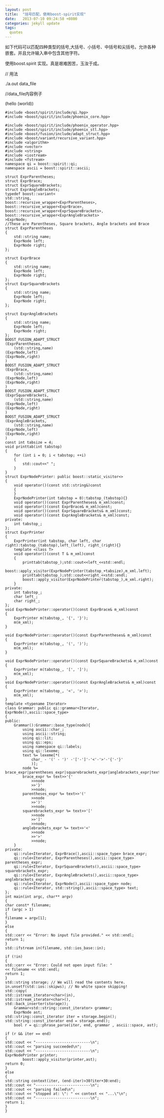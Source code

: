 ```yaml
---
layout: post
title:  "括号匹配，使用boost-spirit实现"
date:   2013-07-10 09:24:58 +0800
categories: jekyll update
tags:
  quotes 
---
```

如下代码可以匹配四种类型的括号,大括号、小括号、中括号和尖括号。允许各种嵌套。并且允许输入串中包含其他字符。

使用boost.spirit 实现。真是艰难困苦，玉汝于成。

// 用法

./a.out data_file

//data_file内容例子

(hello (world))


    #include <boost/spirit/include/qi.hpp>
    #include <boost/spirit/include/phoenix_core.hpp>

    #include <boost/spirit/include/phoenix_operator.hpp>
    #include <boost/spirit/include/phoenix_stl.hpp>
    #include <boost/fusion/include/adapt_struct.hpp>
    #include <boost/variant/recursive_variant.hpp>
    #include <algorithm>
    #include <vector>
    #include <string>
    #include <iostream>
    #include <fstream>
    namespace qi = boost::spirit::qi;
    namespace ascii = boost::spirit::ascii;
         
    struct ExprParentheses;
    struct ExprBrace;
    struct ExprSquareBrackets;
    struct ExprAngleBrackets;
    typedef boost::variant<
    std::string,
    boost::recursive_wrapper<ExprParentheses>,
    boost::recursive_wrapper<ExprBrace>,
    boost::recursive_wrapper<ExprSquareBrackets>,
    boost::recursive_wrapper<ExprAngleBrackets>
    >ExprNode;
    //These are Parentheses, Square brackets, Angle brackets and Brace
    struct ExprParentheses
    {
        std::string name;
        ExprNode left;
        ExprNode right;
    };
         
    struct ExprBrace
    {
        std::string name;
        ExprNode left;
        ExprNode right;
    };
    struct ExprSquareBrackets
    {
        std::string name;
        ExprNode left;
        ExprNode right;
    };
         
    struct ExprAngleBrackets
    {
        std::string name;
        ExprNode left;
        ExprNode right;
    };
    BOOST_FUSION_ADAPT_STRUCT
    (ExprParentheses,
        (std::string,name)
    (ExprNode,left)
    (ExprNode,right)
    )
    BOOST_FUSION_ADAPT_STRUCT
    (ExprBrace,
        (std::string,name)
    (ExprNode,left)
    (ExprNode,right)
    )
    BOOST_FUSION_ADAPT_STRUCT
    (ExprSquareBrackets,
        (std::string,name)
    (ExprNode,left)
    (ExprNode,right)
    )
    BOOST_FUSION_ADAPT_STRUCT
    (ExprAngleBrackets,
        (std::string,name)
    (ExprNode,left)
    (ExprNode,right)
    )
    const int tabsize = 4;
    void printtab(int tabstop)
    {
        for (int i = 0; i < tabstop; ++i)
        {
            std::cout<<" ";
        }
    }
    struct ExprNodePrinter: public boost::static_visitor<>
    {
        void operator()(const std::string&)const
        {
        }
        ExprNodePrinter(int tabstop = 0):tabstop_(tabstop){}
        void operator()(const ExprParentheses& m_xml)const;
        void operator()(const ExprBrace& m_xml)const;
        void operator()(const ExprSquareBrackets& m_xml)const;
        void operator()(const ExprAngleBrackets& m_xml)const;
    private:
        int tabstop_;
    };
    struct ExprPrinter
    {
        ExprPrinter(int tabstop, char left, char right):tabstop_(tabstop),left_(left), right_(right){}
        template <class T>
        void operator()(const T & m_xml)const
        {
            printtab(tabstop_);std::cout<<left_<<std::endl;
            boost::apply_visitor(ExprNodePrinter(tabstop_+tabsize),m_xml.left);
            printtab(tabstop_);std::cout<<right_<<std::endl;
            boost::apply_visitor(ExprNodePrinter(tabstop_),m_xml.right);
        }
    private:
        int tabstop_;
        char left_;
        char right_;
    };
    void ExprNodePrinter::operator()(const ExprBrace& m_xml)const
    {
        ExprPrinter m(tabstop_, '{', '}');
        m(m_xml);
    }
         
    void ExprNodePrinter::operator()(const ExprParentheses& m_xml)const
    {
        ExprPrinter m(tabstop_, '(', ')');
        m(m_xml);
    }
         
    void ExprNodePrinter::operator()(const ExprSquareBrackets& m_xml)const
    {
        ExprPrinter m(tabstop_, '[', ']');
        m(m_xml);
    }
    void ExprNodePrinter::operator()(const ExprAngleBrackets& m_xml)const
    {
        ExprPrinter m(tabstop_, '<', '>');
        m(m_xml);
    }
    template <typename Iterator>
    class Grammar: public qi::grammar<Iterator, ExprNode(),ascii::space_type>
    {
    public:
        Grammar():Grammar::base_type(node){
            using ascii::char_;
            using ascii::string;
            using qi::lit;
            using qi::eps;
            using namespace qi::labels;
            using qi::lexeme;
            text %= lexeme[*(
                char_ - '(' - ')' -'['-']'-'<'-'>'-'{'-'}'
                )];
            node %= brace_expr|parentheses_expr|squarebrackets_expr|anglebrackets_expr|text;
            brace_expr %= text>>'{'
                >>node
                >>'}'
                >>node;
            parentheses_expr %= text>>'('
                >>node
                >>')'
                >>node;
            squarebrackets_expr %= text>>'['
                >>node
                >>']'
                >>node;
            anglebrackets_expr %= text>>'<'
                >>node
                >>'>'
                >>node;
        }
    private:
        qi::rule<Iterator, ExprBrace(),ascii::space_type> brace_expr;
        qi::rule<Iterator, ExprParentheses(),ascii::space_type> parentheses_expr;
        qi::rule<Iterator, ExprSquareBrackets(),ascii::space_type> squarebrackets_expr;
        qi::rule<Iterator, ExprAngleBrackets(),ascii::space_type> anglebrackets_expr;
        qi::rule<Iterator, ExprNode(),ascii::space_type> node;
        qi::rule<Iterator, std::string(),ascii::space_type> text;
    };
    int main(int argc, char** argv)
    {
    char const* filename;
    if (argc > 1)
    {
    filename = argv[1];
    }
    else
    {
    std::cerr << "Error: No input file provided." << std::endl;
    return 1;
    }
    std::ifstream in(filename, std::ios_base::in);
         
    if (!in)
    {
    std::cerr << "Error: Could not open input file: "
    << filename << std::endl;
    return 1;
    }
    std::string storage; // We will read the contents here.
    in.unsetf(std::ios::skipws); // No white space skipping!
    std::copy(
    std::istream_iterator<char>(in),
    std::istream_iterator<char>(),
    std::back_inserter(storage));
        Grammar<std::string::const_iterator> grammar;
        ExprNode ast;
    std::string::const_iterator iter = storage.begin();
    std::string::const_iterator end = storage.end();
        bool r = qi::phrase_parse(iter, end, grammar , ascii::space, ast);
         
    if (r && iter == end)
    {
    std::cout << "-------------------------\n";
    std::cout << "parsing succeeded\n";
    std::cout << "-------------------------\n";
    ExprNodePrinter printer;
            boost::apply_visitor(printer,ast);
    return 0;
    }
    else
    {
    std::string context(iter, (end-iter)>30?iter+30:end);
    std::cout << "-------------------------\n";
    std::cout << "parsing failed\n";
    std::cout << "stopped at: \": " << context << "...\"\n";
    std::cout << "-------------------------\n";
    return 1;
    }
    }
